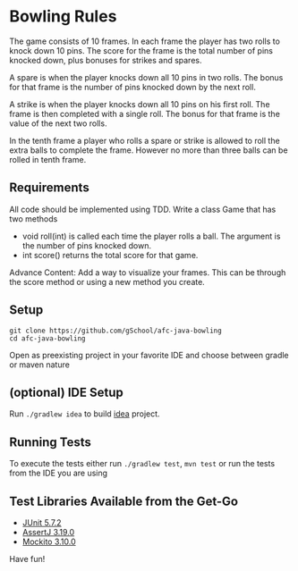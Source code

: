 # Bowling Rules
The game consists of 10 frames. In each frame the player has two rolls to knock down 10 pins. The score for the frame is the total number of pins knocked down, plus bonuses for strikes and spares.

A spare is when the player knocks down all 10 pins in two rolls. The bonus for that frame is the number of pins knocked down by the next roll.

A strike is when the player knocks down all 10 pins on his first roll. The frame is then completed with a single roll. The bonus for that frame is the value of the next two rolls.

In the tenth frame a player who rolls a spare or strike is allowed to roll the extra balls to complete the frame. However no more than three balls can be rolled in tenth frame.

## Requirements
All code should be implemented using TDD.
Write a class Game that has two methods

- void roll(int) is called each time the player rolls a ball. The argument is the number of pins knocked down.
- int score() returns the total score for that game.


Advance Content: Add a way to visualize your frames. This can be through the score method or using a new method you create.

## Setup

    git clone https://github.com/gSchool/afc-java-bowling
    cd afc-java-bowling

Open as preexisting project in your favorite IDE and choose between gradle or maven nature

## (optional) IDE Setup

Run `./gradlew idea` to build [idea](https://www.jetbrains.com/idea) project.

## Running Tests

To execute the tests either run `./gradlew test`, `mvn test` or run the tests from the IDE you are using

## Test Libraries Available from the Get-Go
- [JUnit 5.7.2](https://junit.org/junit5/docs/snapshot/release-notes/#release-notes-5.7.2)
- [AssertJ 3.19.0](https://assertj.github.io/doc/#assertj-core-3-19-0-release-notes)
- [Mockito 3.10.0](https://github.com/mockito/mockito/releases)

Have fun!
